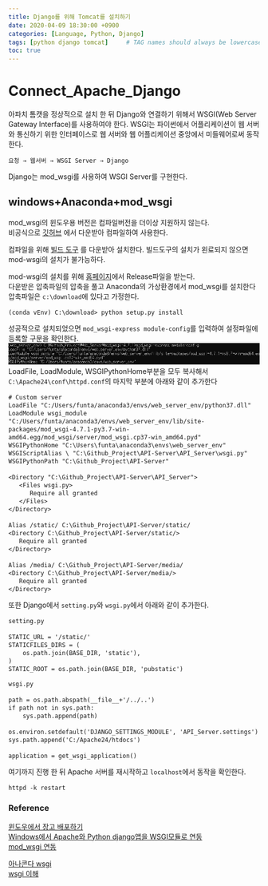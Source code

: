 ```yaml
---
title: Django를 위해 Tomcat를 설치하기
date: 2020-04-09 18:30:00 +0900
categories: [Language, Python, Django]
tags: [python django tomcat]     # TAG names should always be lowercase
toc: true
---
```


# Connect_Apache_Django
아파치 톰캣을 정상적으로 설치 한 뒤 Django와 연결하기 위해서 WSGI(Web Server Gateway Interface)를 사용하여야 한다.
WSGI는 파이썬에서 어플리케이션이 웹 서버와 통신하기 위한 인터페이스로 웹 서버와 웹 어플리케이션 중앙에서 미들웨어로써 동작한다.  
```
요청 → 웹서버 → WSGI Server → Django
```
Django는 mod_wsgi를 사용하여 WSGI Server를 구현한다.


## windows+Anaconda+mod_wsgi
mod_wsgi의 윈도우용 버전은 컴파일버전을 더이상 지원하지 않는다.  
비공식으로 [깃허브](https://github.com/GrahamDumpleton/mod_wsgi/blob/develop/win32/README.rst)
에서 다운받아 컴파일하여 사용한다.

컴파일을 위해 [빌드 도구](https://visualstudio.microsoft.com/ko/visual-cpp-build-tools/)
를 다운받아 설치한다. 빌드도구의 설치가 왼료되지 않으면 mod-wsgi의 설치가 불가능하다.

mod-wsgi의 설치를 위해 [홈페이지](https://pypi.org/project/mod-wsgi/)에서 Release파일을 받는다.  
다운받은 압축파일의 압축을 풀고 Anaconda의 가상환경에서 mod_wsgi를 설치한다
압축파일은 ```c:\download```에 있다고 가정한다. 
```
(conda vEnv) C:\download> python setup.py install
```
성공적으로 설치되었으면 ```mod_wsgi-express module-config```를 입력하여 설정파일에 등록할 구문을 확인한다.  
![config](/assets/img/20-04-09_mod_wsgi_config.png)  
LoadFile, LoadModule, WSGIPythonHome부분을 모두 복사해서 ```C:\Apache24\conf\httpd.conf```의 마지막 부분에 아래와 같이 추가한다
```
# Custom server
LoadFile "C:/Users/funta/anaconda3/envs/web_server_env/python37.dll"
LoadModule wsgi_module "C:/Users/funta/anaconda3/envs/web_server_env/lib/site-packages/mod_wsgi-4.7.1-py3.7-win-amd64.egg/mod_wsgi/server/mod_wsgi.cp37-win_amd64.pyd"
WSGIPythonHome "C:\Users\funta\anaconda3\envs\web_server_env"
WSGIScriptAlias \ "C:\Github_Project\API-Server\API_Server\wsgi.py"
WSGIPythonPath "C:\Github_Project\API-Server"

<Directory "C:\Github_Project\API-Server\API_Server">
   <Files wsgi.py>
      Require all granted
   </Files>
</Directory>

Alias /static/ C:\Github_Project\API-Server/static/
<Directory C:\Github_Project\API-Server/static/>
   Require all granted
</Directory>

Alias /media/ C:\Github_Project\API-Server/media/
<Directory C:\Github_Project\API-Server/media/>
   Require all granted
</Directory>
```

또한 Django에서 ```setting.py```와 ```wsgi.py```에서 아래와 같이 추가한다.
```
setting.py

STATIC_URL = '/static/'
STATICFILES_DIRS = (
    os.path.join(BASE_DIR, 'static'),
)
STATIC_ROOT = os.path.join(BASE_DIR, 'pubstatic')
```
```
wsgi.py

path = os.path.abspath(__file__+'/../..')
if path not in sys.path:
    sys.path.append(path)

os.environ.setdefault('DJANGO_SETTINGS_MODULE', 'API_Server.settings')
sys.path.append('C:/Apache24/htdocs')

application = get_wsgi_application()
```

여기까지 진행 한 뒤 Apache 서버를 재시작하고 ```localhost```에서 동작을 확인한다.
```
httpd -k restart
```

### Reference
[윈도우에서 장고 배포하기](http://orashelter.tistory.com/55)  
[Windows에서 Apache와 Python django앱을 WSGI모듈로 연동](https://gist.github.com/cr3ux53c/ad7fab5b09c2c80239c403c18b043f9b)  
[mod_wsgi 연동](https://opentutorials.org/course/3647/25080)

[아나콘다 wsgi](https://idlecomputer.tistory.com/7)  
[wsgi 이해](https://brownbears.tistory.com/350)
